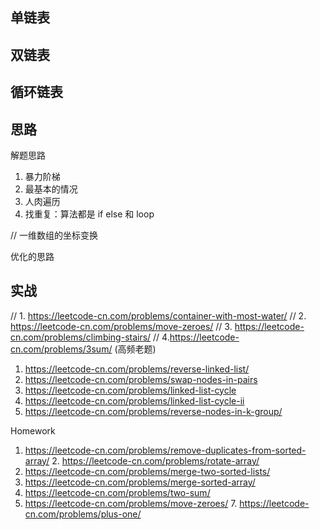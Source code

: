 


## 单链表
## 双链表
## 循环链表

## 思路
解题思路
1. 暴力阶梯
2. 最基本的情况
3. 人肉遍历
4. 找重复：算法都是 if else 和 loop


// 一维数组的坐标变换

优化的思路
## 实战
// 1. https://leetcode-cn.com/problems/container-with-most-water/ 
// 2. https://leetcode-cn.com/problems/move-zeroes/
// 3. https://leetcode-cn.com/problems/climbing-stairs/ 
// 4.https://leetcode-cn.com/problems/3sum/ (高频老题)


1. https://leetcode-cn.com/problems/reverse-linked-list/
2. https://leetcode-cn.com/problems/swap-nodes-in-pairs
3. https://leetcode-cn.com/problems/linked-list-cycle 
4. https://leetcode-cn.com/problems/linked-list-cycle-ii
5. https://leetcode-cn.com/problems/reverse-nodes-in-k-group/ 

 Homework
1. https://leetcode-cn.com/problems/remove-duplicates-from-sorted-array/ 2. https://leetcode-cn.com/problems/rotate-array/
3. https://leetcode-cn.com/problems/merge-two-sorted-lists/
4. https://leetcode-cn.com/problems/merge-sorted-array/
5. https://leetcode-cn.com/problems/two-sum/
6. https://leetcode-cn.com/problems/move-zeroes/ 7. https://leetcode-cn.com/problems/plus-one/